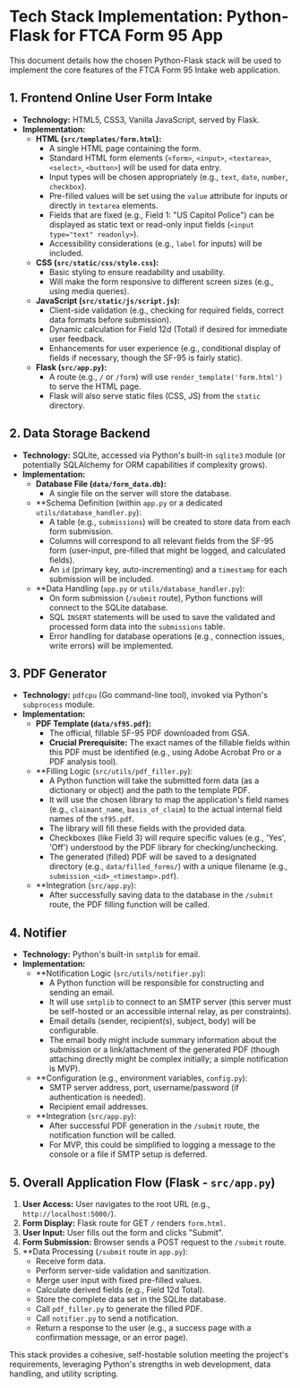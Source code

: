 # Tech Stack Implementation: Python-Flask for FTCA Form 95 App

This document details how the chosen Python-Flask stack will be used to implement the core features of the FTCA Form 95 Intake web application.

## 1. Frontend Online User Form Intake

*   **Technology:** HTML5, CSS3, Vanilla JavaScript, served by Flask.
*   **Implementation:**
    *   **HTML (`src/templates/form.html`):**
        *   A single HTML page containing the form.
        *   Standard HTML form elements (`<form>`, `<input>`, `<textarea>`, `<select>`, `<button>`) will be used for data entry.
        *   Input types will be chosen appropriately (e.g., `text`, `date`, `number`, `checkbox`).
        *   Pre-filled values will be set using the `value` attribute for inputs or directly in `textarea` elements.
        *   Fields that are fixed (e.g., Field 1: "US Capitol Police") can be displayed as static text or read-only input fields (`<input type="text" readonly>`).
        *   Accessibility considerations (e.g., `label` for inputs) will be included.
    *   **CSS (`src/static/css/style.css`):**
        *   Basic styling to ensure readability and usability.
        *   Will make the form responsive to different screen sizes (e.g., using media queries).
    *   **JavaScript (`src/static/js/script.js`):**
        *   Client-side validation (e.g., checking for required fields, correct data formats before submission).
        *   Dynamic calculation for Field 12d (Total) if desired for immediate user feedback.
        *   Enhancements for user experience (e.g., conditional display of fields if necessary, though the SF-95 is fairly static).
    *   **Flask (`src/app.py`):**
        *   A route (e.g., `/` or `/form`) will use `render_template('form.html')` to serve the HTML page.
        *   Flask will also serve static files (CSS, JS) from the `static` directory.

## 2. Data Storage Backend

*   **Technology:** SQLite, accessed via Python's built-in `sqlite3` module (or potentially SQLAlchemy for ORM capabilities if complexity grows).
*   **Implementation:**
    *   **Database File (`data/form_data.db`):**
        *   A single file on the server will store the database.
    *   **Schema Definition (within `app.py` or a dedicated `utils/database_handler.py`):
        *   A table (e.g., `submissions`) will be created to store data from each form submission.
        *   Columns will correspond to all relevant fields from the SF-95 form (user-input, pre-filled that might be logged, and calculated fields).
        *   An `id` (primary key, auto-incrementing) and a `timestamp` for each submission will be included.
    *   **Data Handling (`app.py` or `utils/database_handler.py`):
        *   On form submission (`/submit` route), Python functions will connect to the SQLite database.
        *   SQL `INSERT` statements will be used to save the validated and processed form data into the `submissions` table.
        *   Error handling for database operations (e.g., connection issues, write errors) will be implemented.

## 3. PDF Generator

*   **Technology:** `pdfcpu` (Go command-line tool), invoked via Python's `subprocess` module.
*   **Implementation:**
    *   **PDF Template (`data/sf95.pdf`):**
        *   The official, fillable SF-95 PDF downloaded from GSA.
        *   **Crucial Prerequisite:** The exact names of the fillable fields within this PDF must be identified (e.g., using Adobe Acrobat Pro or a PDF analysis tool).
    *   **Filling Logic (`src/utils/pdf_filler.py`):
        *   A Python function will take the submitted form data (as a dictionary or object) and the path to the template PDF.
        *   It will use the chosen library to map the application's field names (e.g., `claimant_name`, `basis_of_claim`) to the actual internal field names of the `sf95.pdf`.
        *   The library will fill these fields with the provided data.
        *   Checkboxes (like Field 3) will require specific values (e.g., 'Yes', 'Off') understood by the PDF library for checking/unchecking.
        *   The generated (filled) PDF will be saved to a designated directory (e.g., `data/filled_forms/`) with a unique filename (e.g., `submission_<id>_<timestamp>.pdf`).
    *   **Integration (`src/app.py`):
        *   After successfully saving data to the database in the `/submit` route, the PDF filling function will be called.

## 4. Notifier

*   **Technology:** Python's built-in `smtplib` for email.
*   **Implementation:**
    *   **Notification Logic (`src/utils/notifier.py`):
        *   A Python function will be responsible for constructing and sending an email.
        *   It will use `smtplib` to connect to an SMTP server (this server must be self-hosted or an accessible internal relay, as per constraints).
        *   Email details (sender, recipient(s), subject, body) will be configurable.
        *   The email body might include summary information about the submission or a link/attachment of the generated PDF (though attaching directly might be complex initially; a simple notification is MVP).
    *   **Configuration (e.g., environment variables, `config.py`):
        *   SMTP server address, port, username/password (if authentication is needed).
        *   Recipient email addresses.
    *   **Integration (`src/app.py`):
        *   After successful PDF generation in the `/submit` route, the notification function will be called.
        *   For MVP, this could be simplified to logging a message to the console or a file if SMTP setup is deferred.

## 5. Overall Application Flow (Flask - `src/app.py`)

1.  **User Access:** User navigates to the root URL (e.g., `http://localhost:5000/`).
2.  **Form Display:** Flask route for GET `/` renders `form.html`.
3.  **User Input:** User fills out the form and clicks "Submit".
4.  **Form Submission:** Browser sends a POST request to the `/submit` route.
5.  **Data Processing (`/submit` route in `app.py`):
    *   Receive form data.
    *   Perform server-side validation and sanitization.
    *   Merge user input with fixed pre-filled values.
    *   Calculate derived fields (e.g., Field 12d Total).
    *   Store the complete data set in the SQLite database.
    *   Call `pdf_filler.py` to generate the filled PDF.
    *   Call `notifier.py` to send a notification.
    *   Return a response to the user (e.g., a success page with a confirmation message, or an error page).

This stack provides a cohesive, self-hostable solution meeting the project's requirements, leveraging Python's strengths in web development, data handling, and utility scripting.
